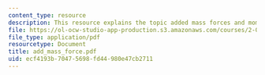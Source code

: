 ```yaml
---
content_type: resource
description: This resource explains the topic added mass forces and moments.
file: https://ol-ocw-studio-app-production.s3.amazonaws.com/courses/2-016-hydrodynamics-13-012-fall-2005/ecf4193b70475698fd44980e47cb2711_add_mass_force.pdf
file_type: application/pdf
resourcetype: Document
title: add_mass_force.pdf
uid: ecf4193b-7047-5698-fd44-980e47cb2711
---
```

